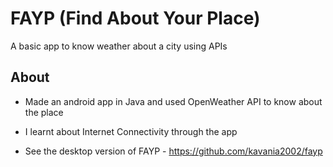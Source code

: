 # FAYP (Find About Your Place)
A basic app to know weather about a city using APIs

## About
- Made an android app in Java and used OpenWeather API to know about the place 
- I learnt about Internet Connectivity through the app


- See the desktop version of FAYP - https://github.com/kavania2002/fayp